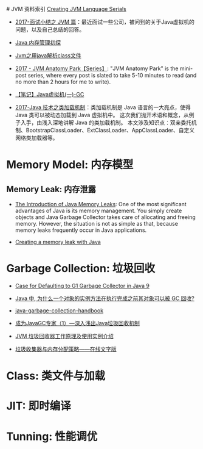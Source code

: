 



# JVM 资料索引
[Creating JVM Language Serials](http://jakubdziworski.github.io/categories.html#Enkel-ref)


- [2017-面试小结之 JVM 篇](http://ginobefunny.com/post/jvm_interview_questions/)：最近面试一些公司，被问到的关于Java虚拟机的问题，以及自己总结的回答。

- [Java 内存管理初探](https://halfstackdeveloper.github.io/2016/12/30/java%E5%86%85%E5%AD%98%E7%AE%A1%E7%90%86%E5%88%9D%E6%8E%A2/) 

- [Jvm之用java解析class文件](http://www.tuicool.com/articles/ZfMnMju) 

- [2017 - JVM Anatomy Park【Series】](http://6me.us/oa8): "JVM Anatomy Park" is the mini-post series, where every post is slated to take 5-10 minutes to read (and no more than 2 hours for me to write).

- [【笔记】Java虚拟机(一)-GC](https://darkness463.github.io/2017/03/30/Java-VM-GC/) 



- [2017-Java 技术之类加载机制](http://wingjay.com/2017/05/08/java_classloader/)：类加载机制是 Java 语言的一大亮点，使得 Java 类可以被动态加载到 Java 虚拟机中。 这次我们抛开术语和概念，从例子入手，由浅入深地讲解 Java 的类加载机制。 本文涉及知识点：双亲委托机制、BootstrapClassLoader、ExtClassLoader、AppClassLoader、自定义网络类加载器等。


# Memory Model: 内存模型


## Memory Leak: 内存泄露



- [The Introduction of Java Memory Leaks](http://www.programcreek.com/2013/10/the-introduction-of-memory-leak-what-why-and-how/): One of the most significant advantages of Java is its memory management. You simply create objects and Java Garbage Collector takes care of allocating and freeing memory. However, the situation is not as simple as that, because memory leaks frequently occur in Java applications.


- [Creating a memory leak with Java](https://stackoverflow.com/questions/6470651/creating-a-memory-leak-with-java) 


# Garbage Collection: 垃圾回收



- [Case for Defaulting to G1 Garbage Collector in Java 9](https://www.infoq.com/articles/Make-G1-Default-Garbage-Collector-in-Java-9#anch128313)

- [Java 中, 为什么一个对象的实例方法在执行完成之前其对象可以被 GC 回收?](https://www.zhihu.com/question/51244545/answer/126055789)

- [java-garbage-collection-handbook](https://plumbr.eu/java-garbage-collection-handbook)

- [成为JavaGC专家（1）—深入浅出Java垃圾回收机制](http://www.importnew.com/1993.html)


- [JVM 垃圾回收器工作原理及使用实例介绍](www.ibm.com/developerworks/cn/java/j-lo-JVMGarbageCollection/index.html)


- [垃圾收集器与内存分配策略——在线文字版](http://book.51cto.com/art/201107/278857.htm)






# Class: 类文件与加载


# JIT: 即时编译


# Tunning: 性能调优


